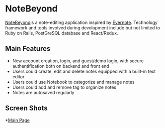 # NoteBeyond

[NoteBeyond](https://notebeyond.herokuapp.com/#/)is a note-editing application inspired by [Evernote](https://www.evernote.com). Technology framework and tools involved during development include but not limited to Ruby on Rails, PostGreSQL database and React/Redux. 

## Main Features

* New account creation, login, and guest/demo login, with secure authentification both on 	backend and front end  
* Users could create, edit and delete notes equipped with a built-in text editor
* Users could use Notebook to categorize and manage notes 
* Users could add and remove tag to organize notes 
* Notes are autosaved regularly 

## Screen Shots

*[Main Page](./mainpage.png)

